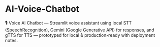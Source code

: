 # AI-Voice-Chatbot
🎙️ Voice AI Chatbot — Streamlit voice assistant using local STT (SpeechRecognition), Gemini (Google Generative API) for responses, and gTTS for TTS — prototyped for local &amp; production-ready with deployment notes.
